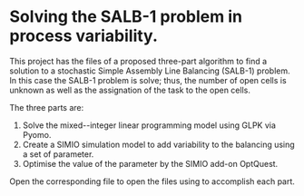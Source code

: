 # Solving the SALB-1 problem in process variability.
This project has the files of a proposed three-part algorithm to find a solution to a stochastic Simple Assembly Line Balancing (SALB-1) problem. In this case the SALB-1 problem is solve; thus, the number of open cells is unknown as well as the assignation of the task to the open cells.

The three parts are:
1. Solve the mixed--integer linear programming model using GLPK via Pyomo.
2. Create a SIMIO simulation model to add variability to the balancing using a set of parameter.
3. Optimise the value of the parameter by the SIMIO add-on OptQuest.

Open the corresponding file to open the files using to accomplish each part.
